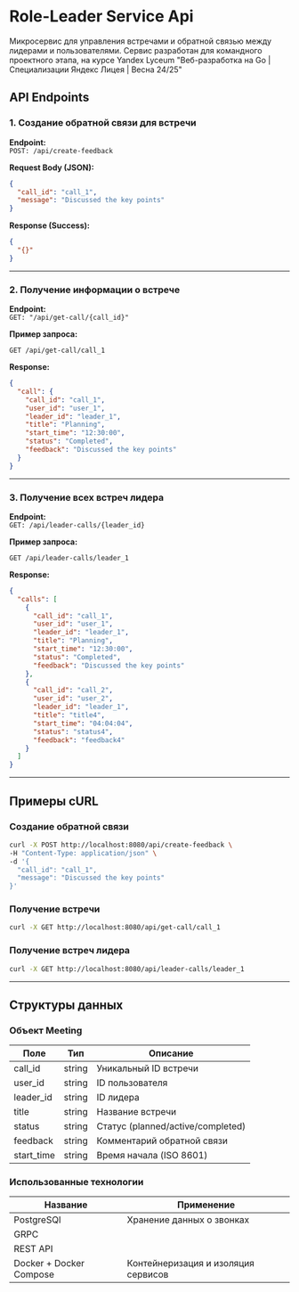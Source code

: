 # Role-Leader Service Api
Микросервис для управления встречами и обратной связью между лидерами и пользователями.
Сервис разработан для командного проектного этапа, на курсе Yandex Lyceum "Веб-разработка на Go | Специализации Яндекс Лицея | Весна 24/25"

## API Endpoints

### 1. Создание обратной связи для встречи

**Endpoint:**  
`POST: /api/create-feedback`

**Request Body (JSON):**

```json
{
  "call_id": "call_1",
  "message": "Discussed the key points"
}
```

**Response (Success):**

```json
{
  "{}"
}
```

---

### 2. Получение информации о встрече

**Endpoint:**  
`GET: "/api/get-call/{call_id}"`

**Пример запроса:**

```
GET /api/get-call/call_1
```

**Response:**

```json
{
  "call": {
    "call_id": "call_1",
    "user_id": "user_1",
    "leader_id": "leader_1",
    "title": "Planning",
    "start_time": "12:30:00",
    "status": "Completed",
    "feedback": "Discussed the key points"
  }
}
```

---

### 3. Получение всех встреч лидера

**Endpoint:**  
`GET: /api/leader-calls/{leader_id}`

**Пример запроса:**

```
GET /api/leader-calls/leader_1
```

**Response:**

```json
{
  "calls": [
    {
      "call_id": "call_1",
      "user_id": "user_1",
      "leader_id": "leader_1",
      "title": "Planning",
      "start_time": "12:30:00",
      "status": "Completed",
      "feedback": "Discussed the key points"
    },
    {
      "call_id": "call_2",
      "user_id": "user_2",
      "leader_id": "leader_1",
      "title": "title4",
      "start_time": "04:04:04",
      "status": "status4",
      "feedback": "feedback4"
    }
  ]
}
```

---

## Примеры cURL

### Создание обратной связи

```bash
curl -X POST http://localhost:8080/api/create-feedback \
-H "Content-Type: application/json" \
-d '{
  "call_id": "call_1",
  "message": "Discussed the key points"
}'
```

### Получение встречи

```bash
curl -X GET http://localhost:8080/api/get-call/call_1 
```

### Получение встреч лидера

```bash
curl -X GET http://localhost:8080/api/leader-calls/leader_1 
```

---

## Структуры данных

### Объект Meeting

| Поле       | Тип    | Описание                          |
|------------|--------|-----------------------------------|
| call_id    | string | Уникальный ID встречи             |
| user_id    | string | ID пользователя                   |
| leader_id  | string | ID лидера                         |
| title      | string | Название встречи                  |
| status     | string | Статус (planned/active/completed) |
| feedback   | string | Комментарий обратной связи        |
| start_time | string | Время начала (ISO 8601)           |

### Использованные технологии

| Название                 | Применение                          |
|--------------------------|-------------------------------------|
| PostgreSQl               | Хранение данных о звонках           |
| GRPC                     |                                     |
| REST API                 |                                     |
| Docker  + Docker Compose | Контейнеризация и изоляция сервисов |